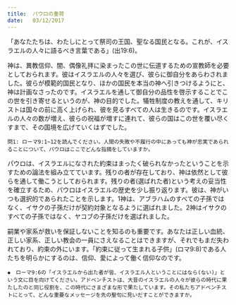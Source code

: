 ```yaml
---
title:  パウロの重荷
date:   03/12/2017
---
```


「あなたたちは、わたしにとって祭司の王国、聖なる国民となる。これが、イスラエルの人々に語るべき言葉である」(出19:6)。

神は、異教信仰、闇、偶像礼拝に染まったこの世に伝道するための宣教師を必要としておられます。彼はイスラエルの人々を選び、彼らに御自分をあらわされました。彼らが模範的国民となり、ほかの国民を本当の神へ引きつけるようにと、神は計画なさったのです。イスラエルを通して御自分の品性を啓示することでこの世を引き寄せるというのが、神の目的でした。犠牲制度の教えを通して、キリストは国々の前に高く上げられ、彼を見るすべての人は生きるのです。イスラエルの人々の数が増え、彼らの祝福が増すに連れて、彼らの国はこの世を覆い尽くすまで、その国境を広げていくはずでした。


`問1: ローマ9:1~12を読んでください。人間の失敗や不履行の中にあっても神が忠実であられることについて、パウロはここでどんな指摘をしていますか。`

パウロは、イスラエルになされた約束はまったく破られなかったということを示すための論法を組み立てています。残りの者が存在しており、神は依然として彼らを通して働こうとしておられます。残りの者(選ばれた者)という考えの妥当性を確立するため、パウロはイスラエルの歴史を少し振り返ります。彼は、神がいつも選択的であられたことを示します。1神は、アブラハムのすべての子孫ではなく、イサクの子孫だけが契約対象となるように選ばれました。2神はイサクのすべての子孫ではなく、ヤコブの子孫だけを選ばれました。

嗣業や家系が救いを保証しないことを知るのも重要です。あなたは正しい血統、正しい家系、正しい教会の一員にさえなることはできますが、それでもまだ失われており、約束の外にいます。「約束に従って生まれる子供」(ロマ9:8)である人たちを明らかにするのは、信仰、愛によって働く信仰なのです。

`◆　ローマ9:6の「イスラエルから出た者が皆、イスラエル人ということにはなら(ない)」という文に目を向けてください。アドベンチストは、大昔のイスラエルの人々が彼らの時代に果たしたのと同じ役割を、この時代にさまざまな形で果たしています。その私たちアドベンチストにとって、どんな重要なメッセージを先の聖句に見いだすことができますか。`
